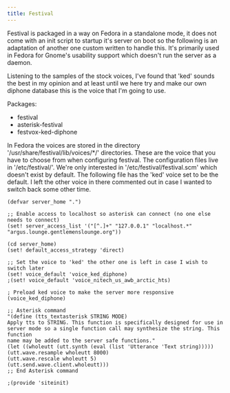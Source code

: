 ```yaml
---
title: Festival
---
```


Festival is packaged in a way on Fedora in a standalone mode, it does not come
with an init script to startup it's server on boot so the following is an
adaptation of another one custom written to handle this. It's primarily used in
Fedora for Gnome's usability support which doesn't run the server as a daemon.

Listening to the samples of the stock voices, I've found that 'ked' sounds the
best in my opinion and at least until we here try and make our own diphone
database this is the voice that I'm going to use.

Packages:

* festival
* asterisk-festival
* festvox-ked-diphone

In Fedora the voices are stored in the directory
'/usr/share/festival/lib/voices/*/' directories. These are the voice that you
have to choose from when configuring festival. The configuration files live in
'/etc/festival/'. We're only interested in '/etc/festival/festival.scm' which
doesn't exist by default. The following file has the 'ked' voice set to be the
default. I left the other voice in there commented out in case I wanted to
switch back some other time.

```
(defvar server_home ".")

;; Enable access to localhost so asterisk can connect (no one else needs to connect)
(set! server_access_list '("[^.]+" "127.0.0.1" "localhost.*" "argus.lounge.gentlemenslounge.org"))

(cd server_home)
(set! default_access_strategy 'direct)

;; Set the voice to 'ked' the other one is left in case I wish to switch later
(set! voice_default 'voice_ked_diphone)
;(set! voice_default 'voice_nitech_us_awb_arctic_hts)

; Preload ked voice to make the server more responsive
(voice_ked_diphone)

;; Asterisk command
"(define (tts_textasterisk STRING MODE)
Apply tts to STRING. This function is specifically designed for use in
server mode so a single function call may synthesize the string. This function
name may be added to the server safe functions."
(let ((wholeutt (utt.synth (eval (list 'Utterance 'Text string)))))
(utt.wave.resample wholeutt 8000)
(utt.wave.rescale wholeutt 5)
(utt.send.wave.client.wholeutt)))
;; End Asterisk command

;(provide 'siteinit)
```

